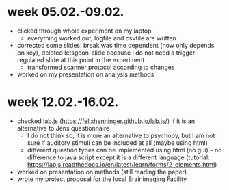 # week 05.02.-09.02.
- clicked through whole experiment on my laptop
  - everything worked out, logfile and csvfile are written
- corrected some slides: break was time dependent (now only depends on key), deleted letsgoon-slide because I do not need a trigger regulated slide at this point in the experiment
  - transformed scanner protocol according to changes
- worked on my presentation on analysis methods

# week 12.02.-16.02.
- checked lab.js (https://felixhenninger.github.io/lab.js/) if it is an alternative to Jens questionnaire
  - I do not think so, it is more an alternative to psychopy, but I am not sure if auditory stimuli can be included at all (maybe using html)
  - different question types can be implemented using html (no gui) – no difference to java script except it is a different language (tutorial: https://labjs.readthedocs.io/en/latest/learn/forms/2-elements.html) 
- worked on presentation on methods (still reading the paper)
- wrote my project proposal for the local Brainimaging Facility 
